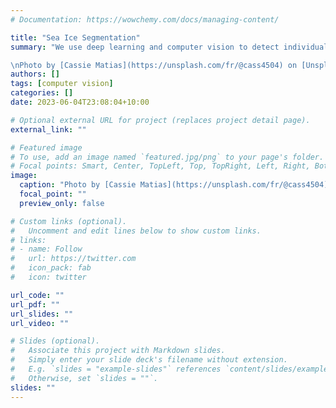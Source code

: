 ```yaml
---
# Documentation: https://wowchemy.com/docs/managing-content/

title: "Sea Ice Segmentation"
summary: "We use deep learning and computer vision to detect individual ice floes in aerial imagery with the aim to understand the frequency distribution of sea ice by their area. 

\nPhoto by [Cassie Matias](https://unsplash.com/fr/@cass4504) on [Unsplash](https://unsplash.com/photos/Wgjlk0Lo7-A)"
authors: []
tags: [computer vision]
categories: []
date: 2023-06-04T23:08:04+10:00

# Optional external URL for project (replaces project detail page).
external_link: ""

# Featured image
# To use, add an image named `featured.jpg/png` to your page's folder.
# Focal points: Smart, Center, TopLeft, Top, TopRight, Left, Right, BottomLeft, Bottom, BottomRight.
image:
  caption: "Photo by [Cassie Matias](https://unsplash.com/fr/@cass4504) on [Unsplash](https://unsplash.com/photos/Wgjlk0Lo7-A)"
  focal_point: ""
  preview_only: false

# Custom links (optional).
#   Uncomment and edit lines below to show custom links.
# links:
# - name: Follow
#   url: https://twitter.com
#   icon_pack: fab
#   icon: twitter

url_code: ""
url_pdf: ""
url_slides: ""
url_video: ""

# Slides (optional).
#   Associate this project with Markdown slides.
#   Simply enter your slide deck's filename without extension.
#   E.g. `slides = "example-slides"` references `content/slides/example-slides.md`.
#   Otherwise, set `slides = ""`.
slides: ""
---
```

